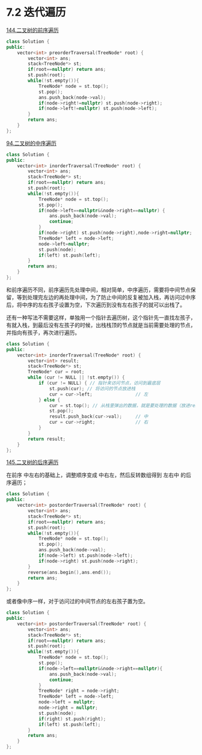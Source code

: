 # 7.2 迭代遍历

[144.二叉树的前序遍历](https://leetcode.cn/problems/binary-tree-preorder-traversal/)

```cpp
class Solution {
public:
    vector<int> preorderTraversal(TreeNode* root) {
        vector<int> ans;
        stack<TreeNode*> st;
        if(root==nullptr) return ans;
        st.push(root);
        while(!st.empty()){
            TreeNode* node = st.top();
            st.pop();
            ans.push_back(node->val);
            if(node->right!=nullptr) st.push(node->right);
            if(node->left!=nullptr) st.push(node->left);
        }
        return ans;
    }  
};
```

[94.二叉树的中序遍历](https://leetcode.cn/problems/binary-tree-inorder-traversal/)


```cpp
class Solution {
public:
    vector<int> inorderTraversal(TreeNode* root) {
        vector<int> ans;
        stack<TreeNode*> st;
        if(root==nullptr) return ans;
        st.push(root);
        while(!st.empty()){
            TreeNode* node = st.top();
            st.pop();
            if(node->left==nullptr&&node->right==nullptr) {
                ans.push_back(node->val);
                continue;
            }
            if(node->right) st.push(node->right),node->right=nullptr;
            TreeNode* left = node->left;
            node->left=nullptr;
            st.push(node);
            if(left) st.push(left);
        }
        return ans;
    }
};
```

和前序遍历不同，前序遍历先处理中间，相对简单，中序遍历，需要将中间节点保留，等到处理完左边的再处理中间，为了防止中间的反复被加入栈，再访问过中序后，将中序的左右孩子设置为空，下次遍历到没有左右孩子的就可以出栈了。

还有一种写法不需要这样，单独用一个指针去遍历树，这个指针先一直找左孩子，有就入栈，到最后没有左孩子的时候，出栈栈顶的节点就是当前需要处理的节点，并指向有孩子，再次进行遍历。

```cpp
class Solution {
public:
    vector<int> inorderTraversal(TreeNode* root) {
        vector<int> result;
        stack<TreeNode*> st;
        TreeNode* cur = root;
        while (cur != NULL || !st.empty()) {
            if (cur != NULL) { // 指针来访问节点，访问到最底层
                st.push(cur); // 将访问的节点放进栈
                cur = cur->left;                // 左
            } else {
                cur = st.top(); // 从栈里弹出的数据，就是要处理的数据（放进result数组里的数据）
                st.pop();
                result.push_back(cur->val);     // 中
                cur = cur->right;               // 右
            }
        }
        return result;
    }
};
```

[145.二叉树的后序遍历](https://leetcode.cn/problems/binary-tree-postorder-traversal/)

在前序 中左右的基础上，调整顺序变成 中右左，然后反转数组得到 左右中 的后序遍历；

```cpp
class Solution {
public:
    vector<int> postorderTraversal(TreeNode* root) {
        vector<int> ans;
        stack<TreeNode*> st;
        if(root==nullptr) return ans;
        st.push(root);
        while(!st.empty()){
            TreeNode* node = st.top();
            st.pop();
            ans.push_back(node->val);
            if(node->left) st.push(node->left);
            if(node->right) st.push(node->right);
        }
        reverse(ans.begin(),ans.end());
        return ans;
    }
};
```

或者像中序一样，对于访问过的中间节点的左右孩子置为空。

```cpp
class Solution {
public:
    vector<int> postorderTraversal(TreeNode* root) {
        vector<int> ans;
        stack<TreeNode*> st;
        if(root==nullptr) return ans;
        st.push(root);
        while(!st.empty()){
            TreeNode* node = st.top();
            st.pop();
            if(node->left==nullptr&&node->right==nullptr){
                ans.push_back(node->val);
                continue;
            }
            TreeNode* right = node->right;
            TreeNode* left = node->left;
            node->left = nullptr;
            node->right = nullptr;
            st.push(node);
            if(right) st.push(right);
            if(left) st.push(left);
        }
        return ans;
    }
};
```
